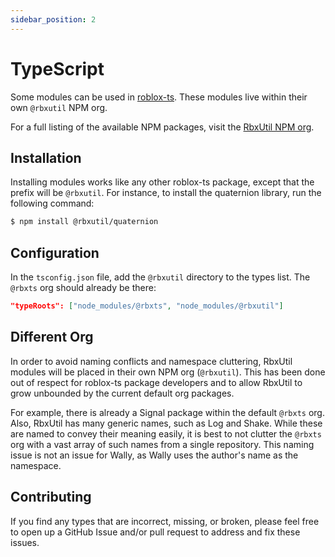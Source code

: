 ```yaml
---
sidebar_position: 2
---
```


# TypeScript

Some modules can be used in [roblox-ts](https://roblox-ts.com/). These modules live within their own `@rbxutil` NPM org.

For a full listing of the available NPM packages, visit the [RbxUtil NPM org](https://www.npmjs.com/org/rbxutil).

## Installation

Installing modules works like any other roblox-ts package, except that the prefix will be `@rbxutil`. For instance, to install the quaternion library, run the following command:

```bash
$ npm install @rbxutil/quaternion
```

## Configuration

In the `tsconfig.json` file, add the `@rbxutil` directory to the types list. The `@rbxts` org should already be there:

```json
"typeRoots": ["node_modules/@rbxts", "node_modules/@rbxutil"]
```

## Different Org

In order to avoid naming conflicts and namespace cluttering, RbxUtil modules will be placed in their own NPM org (`@rbxutil`). This has been done out of respect for roblox-ts package developers and to allow RbxUtil to grow unbounded by the current default org packages.

For example, there is already a Signal package within the default `@rbxts` org. Also, RbxUtil has many generic names, such as Log and Shake. While these are named to convey their meaning easily, it is best to not clutter the `@rbxts` org with a vast array of such names from a single repository. This naming issue is not an issue for Wally, as Wally uses the author's name as the namespace.

## Contributing

If you find any types that are incorrect, missing, or broken, please feel free to open up a GitHub Issue and/or pull request to address and fix these issues.

